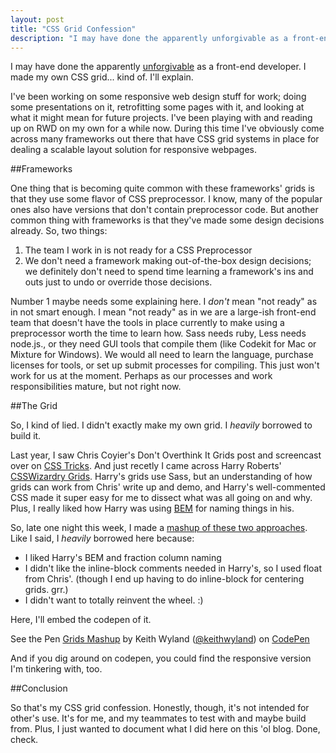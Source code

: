 ```yaml
---
layout: post
title: "CSS Grid Confession"
description: "I may have done the apparently unforgivable as a front-end developer. I made my own CSS grid... kind of."
---
```

I may have done the apparently [unforgivable](http://hugogiraudel.com/2013/03/04/css-grids/) as a front-end developer. I made my own CSS grid... kind of. I'll explain.

I've been working on some responsive web design stuff for work; doing some presentations on it, retrofitting some pages with it, and looking at what it might mean for future projects. I've been playing with and reading up on RWD on my own for a while now. During this time I've obviously come across many frameworks out there that have CSS grid systems in place for dealing a scalable layout solution for responsive webpages.

##Frameworks

One thing that is becoming quite common with these frameworks' grids is that they use some flavor of CSS preprocessor. I know, many of the popular ones also have versions that don't contain preprocessor code. But another common thing with frameworks is that they've made some design decisions already. So, two things:

<ol>
	<li>The team I work in is not ready for a CSS Preprocessor</li>
	<li>We don't need a framework making out-of-the-box design decisions; we definitely don't need to spend time learning a framework's ins and outs just to undo or override those decisions.</li>
</ol>

Number 1 maybe needs some explaining here. I *don't* mean "not ready" as in not smart enough. I mean "not ready" as in we are a large-ish front-end team that doesn't have the tools in place currently to make using a preprocessor worth the time to learn how. Sass needs ruby, Less needs node.js., or they need GUI tools that compile them (like Codekit for Mac or Mixture for Windows). We would all need to learn the language, purchase licenses for tools, or set up submit processes for compiling. This just won't work for us at the moment. Perhaps as our processes and work responsibilities mature, but not right now.

##The Grid

So, I kind of lied. I didn't exactly make my own grid. I *heavily* borrowed to build it.

Last year, I saw Chris Coyier's Don't Overthink It Grids post and screencast over on [CSS Tricks](http://css-tricks.com/video-screencasts/115-dont-overthink-it-grids/). And just recetly I came across Harry Roberts' [CSSWizardry Grids](http://csswizardry.com/csswizardry-grids/). Harry's grids use Sass, but an understanding of how grids can work from Chris' write up and demo, and Harry's well-commented CSS made it super easy for me to dissect what was all going on and why. Plus, I really liked how Harry was using [BEM](http://csswizardry.com/2013/01/mindbemding-getting-your-head-round-bem-syntax/) for naming things in his. 

So, late one night this week, I made a [mashup of these two approaches](http://codepen.io/keithwyland/full/FfqGo). Like I said, I *heavily* borrowed here because:

<ul>
	<li>I liked Harry's BEM and fraction column naming</li>
	<li>I didn't like the inline-block comments needed in Harry's, so I used float from Chris'. (though I end up having to do inline-block for centering grids. grr.)</li>
	<li>I didn't want to totally reinvent the wheel. :)</li>
</ul>

Here, I'll embed the codepen of it.

<p data-height="396" data-theme-id="2" data-slug-hash="FfqGo" data-user="keithwyland" data-default-tab="result" class='codepen'>See the Pen <a href='http://codepen.io/keithwyland/pen/FfqGo'>Grids Mashup</a> by Keith Wyland (<a href='http://codepen.io/keithwyland'>@keithwyland</a>) on <a href='http://codepen.io'>CodePen</a></p>
<script async src="http://codepen.io/assets/embed/ei.js"></script>

And if you dig around on codepen, you could find the responsive version I'm tinkering with, too.

##Conclusion

So that's my CSS grid confession. Honestly, though, it's not intended for other's use. It's for me, and my teammates to test with and maybe build from. Plus, I just wanted to document what I did here on this 'ol blog. Done, check.